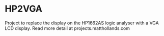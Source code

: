 # HP2VGA

Project to replace the display on the HP1662AS logic analyser with a VGA LCD display. Read more detail at projects.matthollands.com
